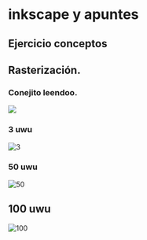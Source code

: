 # inkscape y apuntes

## Ejercicio conceptos


## Rasterización.

### Conejito leendoo.
![](https://raw.githubusercontent.com/chechiliaa/Soldadura-y-dise-o/7b799d953738bf94ff0bcc269393d5aed0ae9967/dibujo.svg)
### 3 uwu
![3](https://raw.githubusercontent.com/chechiliaa/Soldadura-y-dise-o/main/dibujo.png)
### 50 uwu
![50](https://raw.githubusercontent.com/chechiliaa/Soldadura-y-dise-o/main/dibujo50.png)
## 100 uwu
![100](https://raw.githubusercontent.com/chechiliaa/Soldadura-y-dise-o/main/dibujo100.png)
